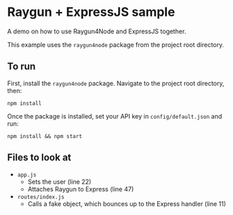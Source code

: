 # Raygun + ExpressJS sample

A demo on how to use Raygun4Node and ExpressJS together.

This example uses the `raygun4node` package from the project root directory.

## To run

First, install the `raygun4node` package.
Navigate to the project root directory, then:

    npm install

Once the package is installed, set your API key in `config/default.json` and run:

	npm install && npm start

## Files to look at 

- `app.js`
	- Sets the user (line 22)
	- Attaches Raygun to Express (line 47)
- `routes/index.js`
	- Calls a fake object, which bounces up to the Express handler (line 11)
